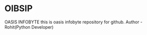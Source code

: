 # OIBSIP
OASIS INFOBYTE
this is oasis infobyte repository for github.
Author - Rohit(Python Developer)
